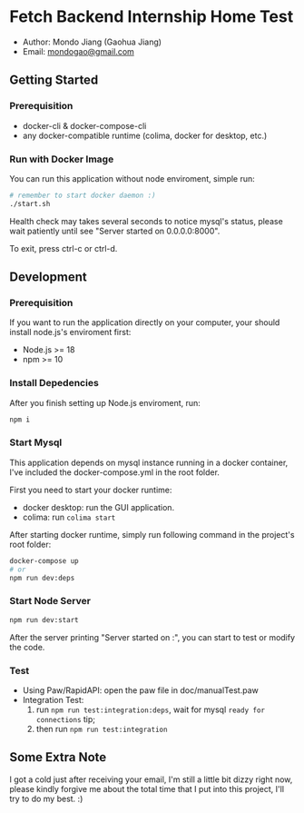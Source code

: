# Fetch Backend Internship Home Test

* Author: Mondo Jiang (Gaohua Jiang)
* Email: mondogao@gmail.com

## Getting Started

### Prerequisition

- docker-cli & docker-compose-cli
- any docker-compatible runtime (colima, docker for desktop, etc.)

### Run with Docker Image

You can run this application without node enviroment, simple run:

```bash
# remember to start docker daemon :)
./start.sh
```

Health check may takes several seconds to notice mysql's status, please wait patiently until see "Server started on 0.0.0.0:8000".

To exit, press ctrl-c or ctrl-d.

## Development

### Prerequisition

If you want to run the application directly on your computer, your should install node.js's enviroment first:

- Node.js >= 18
- npm >= 10

### Install Depedencies

After you finish setting up Node.js enviroment, run:

```bash
npm i
```

### Start Mysql

This application depends on mysql instance running in a docker container, I've included the docker-compose.yml in the root folder.

First you need to start your docker runtime:
- docker desktop: run the GUI application.
- colima: run `colima start`

After starting docker runtime, simply run following command in the project's root folder:

```bash
docker-compose up
# or 
npm run dev:deps
```

### Start Node Server

```bash
npm run dev:start
```

After the server printing "Server started on <host>:<port>", you can start to test or modify the code.

### Test

* Using Paw/RapidAPI: open the paw file in doc/manualTest.paw
* Integration Test: 
  1. run `npm run test:integration:deps`, wait for mysql `ready for connections` tip;
  2. then run `npm run test:integration`

## Some Extra Note

I got a cold just after receiving your email, I'm still a little bit dizzy right now, please kindly forgive me about the total time that I put into this project, I'll try to do my best. :)